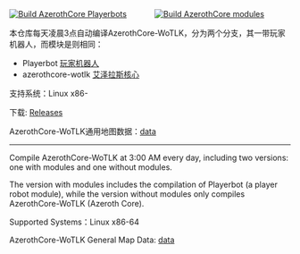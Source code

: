 [![Build AzerothCore Playerbots](https://github.com/ganan3917/build_azerothcore/actions/workflows/Build%20AzerothCore%20Playerbots.yml/badge.svg?branch=main&event=release)](https://github.com/ganan3917/build_azerothcore/actions/workflows/Build%20AzerothCore%20Playerbots.yml)  　　　  [![Build AzerothCore modules](https://github.com/ganan3917/build_azerothcore/actions/workflows/Build%20AzerothCore%20modules.yml/badge.svg?branch=main&event=release)](https://github.com/ganan3917/build_azerothcore/actions/workflows/Build%20AzerothCore%20modules.yml)

本仓库每天凌晨3点自动编译AzerothCore-WoTLK，分为两个分支，其一带玩家机器人，而模块是则相同：
- Playerbot [玩家机器人](https://github.com/liyunfan1223/mod-playerbots.git)
- azerothcore-wotlk [艾泽拉斯核心](https://github.com/azerothcore/azerothcore-wotlk.git)

支持系统：Linux x86-

下载: [Releases](https://github.com/ganan3917/build_azerothcore/releases)

AzerothCore-WoTLK通用地图数据：[data](https://github.com/ganan3917/azerothcore-data.git)

---

Compile AzerothCore-WoTLK at 3:00 AM every day, including two versions: one with modules and one without modules.

The version with modules includes the compilation of Playerbot (a player robot module), while the version without modules only compiles AzerothCore-WoTLK (Azeroth Core).

Supported Systems：Linux x86-64   

AzerothCore-WoTLK General Map Data: [data](https://github.com/ganan3917/azerothcore-data.git)

